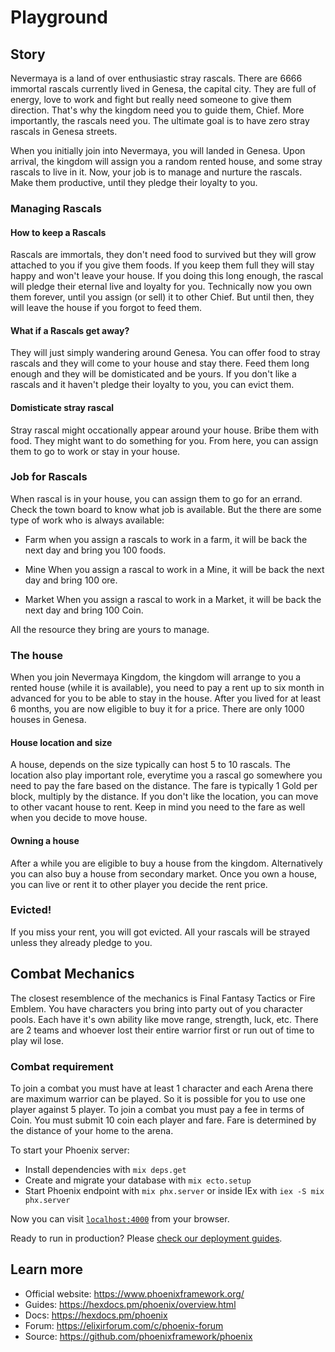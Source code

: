 # Playground


## Story

Nevermaya is a land of over enthusiastic stray rascals. There are 6666 immortal rascals currently lived in Genesa, the capital city. They are full of energy, love to work and fight but really need someone to give them direction. That's why the kingdom need you to guide them, Chief. More importantly, the rascals need you. The ultimate goal is to have zero stray rascals in Genesa streets. 

When you initially join into Nevermaya, you will landed in Genesa. Upon arrival, the kingdom will assign you a random rented house, and some stray rascals to live in it. Now, your job is to manage and nurture the rascals. Make them productive, until they pledge their loyalty to you.

### Managing Rascals

#### How to keep a Rascals
Rascals are immortals, they don't need food to survived but they will grow attached to you if you give them foods. If you keep them full they will stay happy and won't leave your house. If you doing this long enough, the rascal will pledge their eternal live and loyalty for you. Technically now you own them forever, until you assign (or sell) it to other Chief. But until then, they will leave the house if you forgot to feed them.


#### What if a Rascals get away?
They will just simply wandering around Genesa. You can offer food to stray rascals and they will come to your house and stay there. Feed them long enough and they will be domisticated and be yours. If you don't like a rascals and it haven't pledge their loyalty to you, you can evict them.


#### Domisticate stray rascal
Stray rascal might occationally appear around your house. Bribe them with food. They might want to do something for you. From here, you can assign them to go to work or stay in your house.


### Job for Rascals
When rascal is in your house, you can assign them to go for an errand. Check the town board to know what job is available. But the there are some type of work who is always available:

- Farm
when you assign a rascals to work in a farm, it will be back the next day and bring you 100 foods.

- Mine
When you assign a rascal to work in a Mine, it will be back the next day and bring 100 ore.

- Market
When you assign a rascal to work in a Market, it will be back the next day and bring 100 Coin.


All the resource they bring are yours to manage.


### The house
When you join Nevermaya Kingdom, the kingdom will arrange to you a rented house (while it is available), you need to pay a rent up to six month in advanced for you to be able to stay in the house. After you lived for at least 6 months, you are now eligible to buy it for a price. There are only 1000 houses in Genesa. 

#### House location and size
A house, depends on the size typically can host 5 to 10 rascals. The location also play important role, everytime you a rascal go somewhere you need to pay the fare based on the distance. The fare is typically 1 Gold per block, multiply by the distance. If you don't like the location, you can move to other vacant house to rent. Keep in mind you need to the fare as well when you decide to move house. 

#### Owning a house
After a while you are eligible to buy a house from the kingdom. Alternatively you can also buy a house from secondary market. Once you own a house, you can live or rent it to other player you decide the rent price.

### Evicted!
If you miss your rent, you will got evicted. All your rascals will be strayed unless they already pledge to you. 










## Combat Mechanics
The closest resemblence of the mechanics is Final Fantasy Tactics or Fire Emblem. You have characters you bring into party out of you character pools. Each have it's own ability like move range, strength, luck, etc. There are 2 teams and whoever lost their entire warrior first or run out of time to play wil lose.

### Combat requirement
To join a combat you must have at least 1 character and each Arena there are maximum warrior can be played. So it is possible for you to use one player against 5 player. To join a combat you must pay a fee in terms of Coin. You must submit 10 coin each player and fare. Fare is determined by the distance of your home to the arena. 


















To start your Phoenix server:

  * Install dependencies with `mix deps.get`
  * Create and migrate your database with `mix ecto.setup`
  * Start Phoenix endpoint with `mix phx.server` or inside IEx with `iex -S mix phx.server`

Now you can visit [`localhost:4000`](http://localhost:4000) from your browser.

Ready to run in production? Please [check our deployment guides](https://hexdocs.pm/phoenix/deployment.html).

## Learn more

  * Official website: https://www.phoenixframework.org/
  * Guides: https://hexdocs.pm/phoenix/overview.html
  * Docs: https://hexdocs.pm/phoenix
  * Forum: https://elixirforum.com/c/phoenix-forum
  * Source: https://github.com/phoenixframework/phoenix
